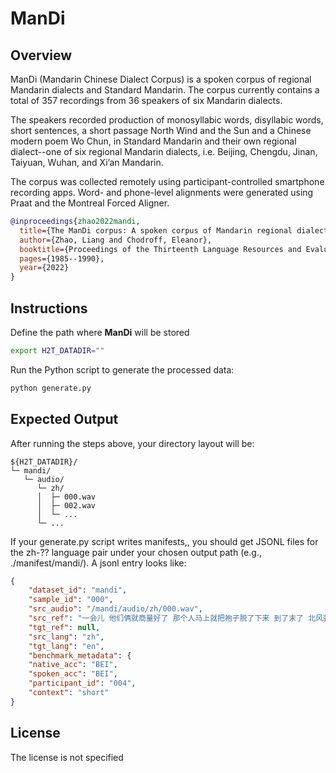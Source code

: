 # ManDi

## Overview
ManDi (Mandarin Chinese Dialect Corpus) is a spoken corpus of regional Mandarin dialects and Standard Mandarin.  The corpus currently contains a total of 357 recordings from 36 speakers of six Mandarin dialects.

The speakers recorded production of monosyllabic words, disyllabic words, short sentences, a short passage North Wind and the Sun and a Chinese modern poem Wo Chun, in Standard Mandarin and their own regional dialect--one of six regional Mandarin dialects, i.e. Beijing, Chengdu, Jinan, Taiyuan, Wuhan, and Xi’an Mandarin.

The corpus was collected remotely using participant-controlled smartphone recording apps. Word- and phone-level alignments were generated using Praat and the Montreal Forced Aligner.



```bibtex
@inproceedings{zhao2022mandi,
  title={The ManDi corpus: A spoken corpus of Mandarin regional dialects},
  author={Zhao, Liang and Chodroff, Eleanor},
  booktitle={Proceedings of the Thirteenth Language Resources and Evaluation Conference},
  pages={1985--1990},
  year={2022}
}
```

## Instructions

Define the path where **ManDi** will be stored

```bash
export H2T_DATADIR=""
```

Run the Python script to generate the processed data:

```bash
python generate.py
```

## Expected Output

After running the steps above, your directory layout will be:

```
${H2T_DATADIR}/
└─ mandi/
   └─ audio/
      └─ zh/
      │  ├─ 000.wav
      │  ├─ 002.wav
      │  └─ ...
      └─ ...
```

If your generate.py script writes manifests,, you should get JSONL files for the zh-?? language pair under your chosen output path (e.g., ./manifest/mandi/). A jsonl entry looks like:

```json
{
 	"dataset_id": "mandi",
	"sample_id": "000",
	"src_audio": "/mandi/audio/zh/000.wav",
	"src_ref": "一会儿 他们俩就商量好了 那个人马上就把袍子脱了下来 到了末了 北风就卯足了劲儿 拼命的吹 就算他的本领大 北风跟太阳正在那争论谁的本领大 所以北风不得不承认 可是 只好就算了 说 谁能先叫这个过路的把他的袍子脱下来 有一回 他吹的越厉害 太阳出来一晒 来了一个过路的 身上穿了一件厚袍子 那个人就把他的袍子裹得越紧 北风没辙了 还是太阳比他的本领大 说着说着",
	"tgt_ref": null,
	"src_lang": "zh",
	"tgt_lang": "en",
	"benchmark_metadata": {
	"native_acc": "BEI",
	"spoken_acc": "BEI",
	"participant_id": "004",
	"context": "short"
}
```

## License

The license is not specified
